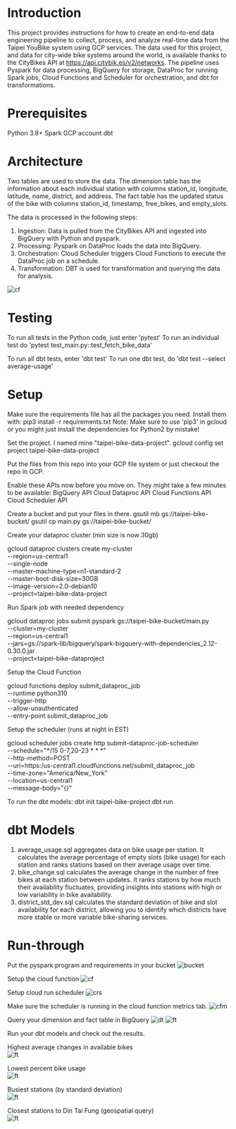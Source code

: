 # Introduction

This project provides instructions for how to create an end-to-end data engineering pipeline to collect, process, and analyze real-time data from the Taipei YouBike system using GCP services. 
The data used for this project, and data for city-wide bike systems around the world, is available thanks to the CityBikes API at https://api.citybik.es/v2/networks.
The pipeline uses Pyspark for data processing, BigQuery for storage, DataProc for running Spark jobs, Cloud Functions and Scheduler for orchestration, and dbt for transformations.

# Prerequisites

Python 3.8+
Spark 
GCP account
dbt

# Architecture
Two tables are used to store the data.
The dimension table has the information about each individual station with columns station_id, longitude, latitude, name, district, and address.
The fact table has the updated status of the bike with columns station_id, timestamp, free_bikes, and empty_slots.

The data is processed in the following steps:
1. Ingestion: Data is pulled from the CityBikes API and ingested into BigQuery with Python and pyspark.
2. Processing: Pyspark on DataProc loads the data into BigQuery.
3. Orchestration: Cloud Scheduler triggers Cloud Functions to execute the DataProc job on a schedule.
4. Transformation: DBT is used for transformation and querying the data for analysis.

![cf](screenshots/drawio.png)

# Testing
To run all tests in the Python code, just enter 'pytest'
To run an individual test do 'pytest test_main.py::test_fetch_bike_data'

To run all dbt tests, enter 'dbt test'
To run one dbt test, do 'dbt test --select average-usage'

# Setup
Make sure the requirements file has all the packages you need. Install them with:
pip3 install -r requirements.txt
Note: Make sure to use 'pip3' in gcloud or you might just install the dependencies for Python2 by mistake!

Set the project. I named mine "taipei-bike-data-project".
gcloud config set project taipei-bike-data-project

Put the files from this repo into your GCP file system or just checkout the repo in GCP.

Enable these APIs now before you move on. They might take a few minutes to be available:
BigQuery API
Cloud Dataproc API
Cloud Functions API
Cloud Scheduler API

Create a bucket and put your files in there.
gsutil mb gs://taipei-bike-bucket/
gsutil cp main.py gs://taipei-bike-bucket/

Create your dataproc cluster (min size is now 30gb)

gcloud dataproc clusters create my-cluster \
    --region=us-central1 \
    --single-node \
    --master-machine-type=n1-standard-2 \
    --master-boot-disk-size=30GB \
    --image-version=2.0-debian10 \
    --project=taipei-bike-data-project

Run Spark job with needed dependency

gcloud dataproc jobs submit pyspark gs://taipei-bike-bucket/main.py \
    --cluster=my-cluster \
    --region=us-central1 \
    --jars=gs://spark-lib/bigquery/spark-bigquery-with-dependencies_2.12-0.30.0.jar \
    --project=taipei-bike-dataproject

Setup the Cloud Function

gcloud functions deploy submit_dataproc_job \
  --runtime python310 \
  --trigger-http \
  --allow-unauthenticated \
  --entry-point submit_dataproc_job

Setup the scheduler (runs at night in EST)

gcloud scheduler jobs create http submit-dataproc-job-scheduler \
  --schedule="*/15 0-7,20-23 * * *" \
  --http-method=POST \
  --uri=https:/us-central1.cloudfunctions.net/submit_dataproc_job \
  --time-zone="America/New_York" \
  --location=us-central1 \
  --message-body="{}"

To run the dbt models:
dbt init taipei-bike-project
dbt run

# dbt Models

1. average_usage.sql aggregates data on bike usage per station. It calculates the average percentage of empty slots (bike usage) for each station and ranks stations based on their average usage over time.
2. bike_change.sql calculates the average change in the number of free bikes at each station between updates. It ranks stations by how much their availability fluctuates, providing insights into stations with high or low variability in bike availability.
3. district_std_dev.sql calculates the standard deviation of bike and slot availability for each district, allowing you to identify which districts have more stable or more variable bike-sharing services.

# Run-through

Put the pyspark program and requirements in your bucket
![bucket](screenshots/cloud_storage.png)

Setup the cloud function
![cf](screenshots/cloud_run_function.png)

Setup cloud run scheduler
![crs](screenshots/cloud_run_scheduler.png)

Make sure the scheduler is running in the cloud function metrics tab.
![cfm](screenshots/cloud_run_function_metrics.png)

Query your dimension and fact table in BigQuery
![dt](screenshots/dim_table.png)
![ft](screenshots/fact_table.png)

Run your dbt models and check out the results.

Highest average changes in available bikes  
![ft](screenshots/dbt_avg_bike_change.png)

Lowest percent bike usage  
![ft](screenshots/dbt_avg_usage.png)

Busiest stations (by standard deviation)  
![ft](screenshots/dbt_std_dev.png)

Closest stations to Din Tai Fung (geospatial query)  
![ft](screenshots/dbt_closest_station.png)


